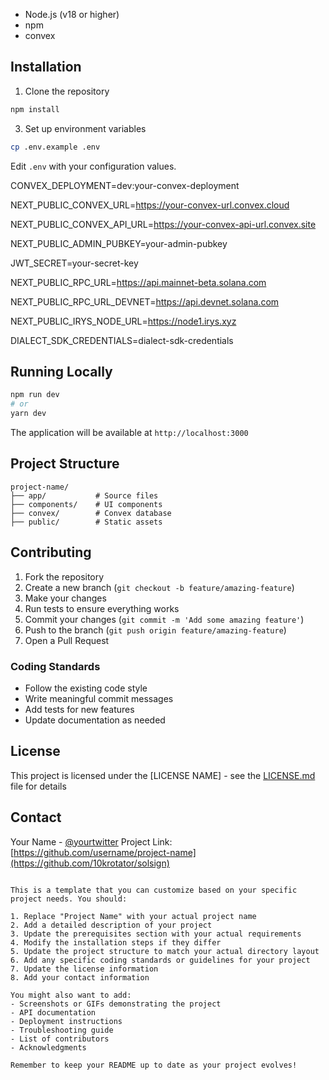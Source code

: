 

- Node.js (v18 or higher)
- npm
- convex

## Installation

1. Clone the repository

```bash
npm install
```

3. Set up environment variables

```bash
cp .env.example .env
```
Edit `.env` with your configuration values.

CONVEX_DEPLOYMENT=dev:your-convex-deployment

NEXT_PUBLIC_CONVEX_URL=https://your-convex-url.convex.cloud

NEXT_PUBLIC_CONVEX_API_URL=https://your-convex-api-url.convex.site

NEXT_PUBLIC_ADMIN_PUBKEY=your-admin-pubkey

JWT_SECRET=your-secret-key

NEXT_PUBLIC_RPC_URL=https://api.mainnet-beta.solana.com

NEXT_PUBLIC_RPC_URL_DEVNET=https://api.devnet.solana.com

NEXT_PUBLIC_IRYS_NODE_URL=https://node1.irys.xyz

DIALECT_SDK_CREDENTIALS=dialect-sdk-credentials

## Running Locally

```bash
npm run dev
# or
yarn dev
```

The application will be available at `http://localhost:3000`

## Project Structure

```
project-name/
├── app/           # Source files
├── components/    # UI components
├── convex/        # Convex database
├── public/        # Static assets
```

## Contributing

1. Fork the repository
2. Create a new branch (`git checkout -b feature/amazing-feature`)
3. Make your changes
4. Run tests to ensure everything works
5. Commit your changes (`git commit -m 'Add some amazing feature'`)
6. Push to the branch (`git push origin feature/amazing-feature`)
7. Open a Pull Request

### Coding Standards

- Follow the existing code style
- Write meaningful commit messages
- Add tests for new features
- Update documentation as needed

## License

This project is licensed under the [LICENSE NAME] - see the [LICENSE.md](LICENSE.md) file for details

## Contact

Your Name - [@yourtwitter](https://twitter.com/_solsign)
Project Link: [https://github.com/username/project-name](https://github.com/10krotator/solsign)
```

This is a template that you can customize based on your specific project needs. You should:

1. Replace "Project Name" with your actual project name
2. Add a detailed description of your project
3. Update the prerequisites section with your actual requirements
4. Modify the installation steps if they differ
5. Update the project structure to match your actual directory layout
6. Add any specific coding standards or guidelines for your project
7. Update the license information
8. Add your contact information

You might also want to add:
- Screenshots or GIFs demonstrating the project
- API documentation
- Deployment instructions
- Troubleshooting guide
- List of contributors
- Acknowledgments

Remember to keep your README up to date as your project evolves!